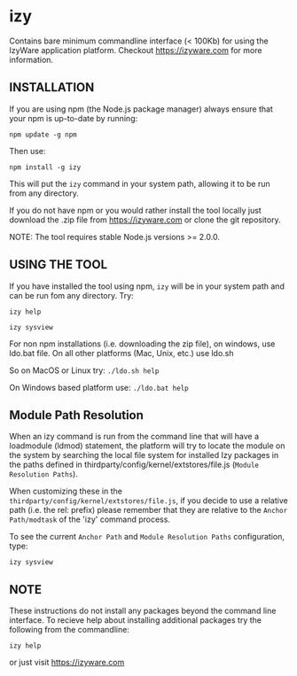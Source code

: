# izy
Contains bare minimum commandline interface (< 100Kb) for using the IzyWare application platform. Checkout https://izyware.com for more information.

## INSTALLATION

If you are using npm (the Node.js package manager) always ensure that your npm is up-to-date by running:

`npm update -g npm`  

Then use:

`npm install -g izy`

This will put the `izy` command in your system path, allowing it to be run from any directory.

If you do not have npm or you would rather install the tool locally just download the .zip file from https://izyware.com or clone the git repository.

NOTE: The tool requires stable Node.js versions >= 2.0.0.  

## USING THE TOOL

If you have installed the tool using npm, `izy` will be in your system path and can be run fom any directory. Try:

`izy help`

`izy sysview`

For non npm installations (i.e. downloading the zip file), on windows, use ldo.bat file. On all other platforms (Mac, Unix, etc.) use ldo.sh

So on MacOS or Linux try: `./ldo.sh help`

On Windows based platform use: `./ldo.bat help`

## Module Path Resolution
When an izy command is run from the command line that will have a loadmodule (ldmod) statement, the platform will try to locate the module on the system by searching the local file system for installed Izy packages in the paths defined in thirdparty/config/kernel/extstores/file.js (`Module Resolution Paths`). 

When customizing these in the `thirdparty/config/kernel/extstores/file.js`, if you decide to use a relative path (i.e. the rel: prefix) please remember that they are relative to the `Anchor Path/modtask` of the 'izy' command process. 

To see the current `Anchor Path` and `Module Resolution Paths` configuration, type:

`izy sysview`

## NOTE
These instructions do not install any packages beyond the command line interface. To recieve help about installing additional packages try the following from the commandline:

`izy help`

or just visit https://izyware.com


